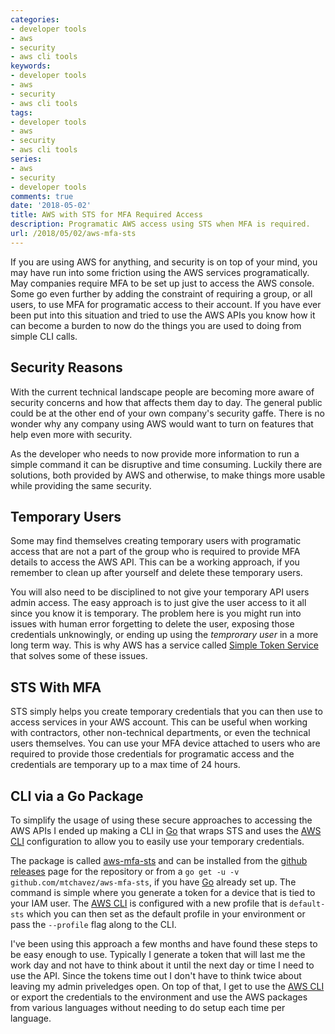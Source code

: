 ```yaml
---
categories:
- developer tools
- aws
- security
- aws cli tools
keywords:
- developer tools
- aws
- security
- aws cli tools
tags:
- developer tools
- aws
- security
- aws cli tools
series:
- aws
- security
- developer tools
comments: true
date: '2018-05-02'
title: AWS with STS for MFA Required Access
description: Programatic AWS access using STS when MFA is required.
url: /2018/05/02/aws-mfa-sts
---
```

If you are using AWS for anything, and security is on top of your mind, you may
have run into some friction using the AWS services programatically. May companies
require MFA to be set up just to access the AWS console. Some go even further by
adding the constraint of requiring a group, or all users, to use MFA for programatic
access to their account. If you have ever been put into this situation and tried
to use the AWS APIs you know how it can become a burden to now do the things you
are used to doing from simple CLI calls.
<!--more-->

## Security Reasons

With the current technical landscape people are becoming more aware of security
concerns and how that affects them day to day. The general public could be at
the other end of your own company's security gaffe. There is no wonder why any
company using AWS would want to turn on features that help even more with security.

As the developer who needs to now provide more information to run a simple command
it can be disruptive and time consuming. Luckily there are solutions, both provided
by AWS and otherwise, to make things more usable while providing the same security.

## Temporary Users

Some may find themselves creating temporary users with programatic access that
are not a part of the group who is required to provide MFA details to access
the AWS API. This can be a working approach, if you remember to clean up after
yourself and delete these temporary users.

You will also need to be disciplined to not give your temporary API users admin
access. The easy approach is to just give the user access to it all since you
know it is temporary. The problem here is you might run into issues with human
error forgetting to delete the user, exposing those credentials unknowingly, or
ending up using the _temprorary user_ in a more long term way. This is why AWS
has a service called [Simple Token Service][sts] that solves some of these issues.

## STS With MFA

STS simply helps you create temporary credentials that you can then use to access
services in your AWS account. This can be useful when working with contractors,
other non-technical departments, or even the technical users themselves. You
can use your MFA device attached to users who are required to provide those
credentials for programatic access and the credentials are temporary up to a max
time of 24 hours.

## CLI via a Go Package

To simplify the usage of using these secure approaches to accessing the AWS APIs
I ended up making a CLI in [Go][golang] that wraps STS and uses the [AWS CLI][aws-cli]
configuration to allow you to easily use your temporary credentials.

The package is called [aws-mfa-sts][aws-mfa-sts] and can be installed from the
[github releases][aws-mfa-sts-releases] page for the repository or from a
`go get -u -v github.com/mtchavez/aws-mfa-sts`, if you have [Go][golang] already
set up. The command is simple where you generate a token for a device that is
tied to your IAM user. The [AWS CLI][aws-cli] is configured with a new profile
that is `default-sts` which you can then set as the default profile in your
environment or pass the `--profile` flag along to the CLI.

I've been using this approach a few months and have found these steps to be
easy enough to use. Typically I generate a token that will last me the work day
and not have to think about it until the next day or time I need to use the API.
Since the tokens time out I don't have to think twice about leaving my admin
priveledges open. On top of that, I get to use the [AWS CLI][aws-cli] or export
the credentials to the environment and use the AWS packages from various languages
without needing to do setup each time per language.

[aws-cli]: https://aws.amazon.com/cli/
[aws-mfa-sts]: https://github.com/mtchavez/aws-mfa-sts
[aws-mfa-sts-releases]: https://github.com/mtchavez/aws-mfa-sts/releases
[golang]: https://golang.org
[sts]: https://docs.aws.amazon.com/STS/latest/APIReference/Welcome.html
